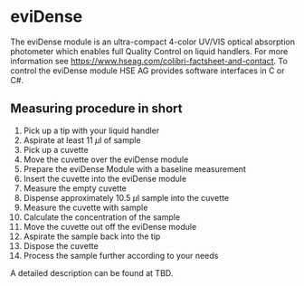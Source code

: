 # eviDense

The eviDense module is an ultra-compact 4-color UV/VIS optical absorption photometer which enables full Quality Control on liquid handlers. 
For more information see https://www.hseag.com/colibri-factsheet-and-contact. To control the eviDense module HSE AG provides software interfaces in C or C#.

## Measuring procedure in short
1. Pick up a tip with your liquid handler
2. Aspirate at least 11 $\mu$l of sample
3. Pick up a cuvette
4. Move the cuvette over the eviDense module
5. Prepare the eviDense Module with a baseline measurement
6. Insert the cuvette into the eviDense module
7. Measure the empty cuvette
8. Dispense approximately 10.5 $\mu$l sample into the cuvette
9. Measure the cuvette with sample
10. Calculate the concentration of the sample
11. Move the cuvette out off the eviDense module
12. Aspirate the sample back into the tip
13. Dispose the cuvette
14. Process the sample further according to your needs

A detailed description can be found at TBD.

